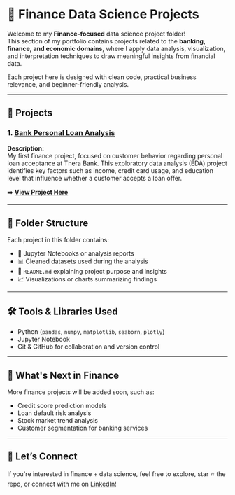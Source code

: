 # 💼 Finance Data Science Projects

Welcome to my **Finance-focused** data science project folder!  
This section of my portfolio contains projects related to the **banking, finance, and economic domains**, where I apply data analysis, visualization, and interpretation techniques to draw meaningful insights from financial data.

Each project here is designed with clean code, practical business relevance, and beginner-friendly analysis.

---

## 📌 Projects

### 1. [Bank Personal Loan Analysis](https://github.com/ShivamMahto2105/Finance/tree/main/1.%20Bank)
**Description:**  
My first finance project, focused on customer behavior regarding personal loan acceptance at Thera Bank. This exploratory data analysis (EDA) project identifies key factors such as income, credit card usage, and education level that influence whether a customer accepts a loan offer.

➡️ **[View Project Here](https://github.com/ShivamMahto2105/Finance/tree/main/1.%20Bank)**

---

## 📁 Folder Structure

Each project in this folder contains:
- 📒 Jupyter Notebooks or analysis reports
- 📊 Cleaned datasets used during the analysis
- 📄 `README.md` explaining project purpose and insights
- 📈 Visualizations or charts summarizing findings

---

## 🛠️ Tools & Libraries Used

- Python (`pandas`, `numpy`, `matplotlib`, `seaborn`, `plotly`)
- Jupyter Notebook
- Git & GitHub for collaboration and version control

---

## 🚀 What's Next in Finance

More finance projects will be added soon, such as:
- Credit score prediction models
- Loan default risk analysis
- Stock market trend analysis
- Customer segmentation for banking services

---

## 🤝 Let’s Connect

If you're interested in finance + data science, feel free to explore, star ⭐ the repo, or connect with me on [LinkedIn](https://www.linkedin.com/in/shivam-kumar-mahto-b7a84a311)!

